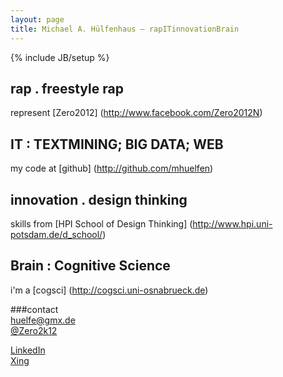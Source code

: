```yaml
---
layout: page
title: Michael A. Hülfenhaus – rapITinnovationBrain
---
```

{% include JB/setup %}

## rap . freestyle rap  
represent [Zero2012] (http://www.facebook.com/Zero2012N)

## IT : TEXTMINING;  BIG DATA; WEB
my code at [github] (http://github.com/mhuelfen)

## innovation . design thinking 
skills from [HPI School of Design Thinking] (http://www.hpi.uni-potsdam.de/d_school/)
## Brain : Cognitive Science
i'm a [cogsci] (http://cogsci.uni-osnabrueck.de)


###contact  
<huelfe@gmx.de>  
[@Zero2k12](https://twitter.com/Zero2k12)

[LinkedIn](http://de.linkedin.com/pub/michael-hülfenhaus/84/608/931/ "Michael Hülfenhaus LinkedIn")  
[Xing](https://www.xing.com/profile/Michael_Huelfenhaus "Michael Hülfenhaus Xing" ) 